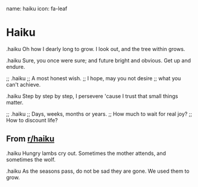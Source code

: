 name: haiku
icon: fa-leaf

# Haiku

.haiku
Oh how I dearly
long to grow.  I look out, and
the tree within grows.

.haiku
Sure, you once were sure;
and future bright and obvious.
Get up and endure.

;; .haiku
;; A most honest wish.
;; I hope, may you not desire
;; what you can't achieve.

.haiku
Step by step by step,
I persevere 'cause I trust
that small things matter.

;; .haiku
;; Days, weeks, months or years.
;; How much to wait for real joy?
;; How to discount life?

## From [<span class="fa fa-reddit-alien"></span> r/haiku][haikusub]

.haiku
Hungry lambs cry out.
Sometimes the mother attends,
and sometimes the wolf.

.haiku
As the seasons pass,
do not be sad they are gone.
We used them to grow.

[haikusub]: https://www.reddit.com/r/haiku/ "r/haiku"
